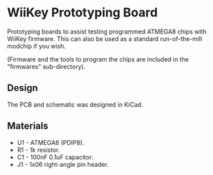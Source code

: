 
# WiiKey Prototyping Board

Prototyping boards to assist testing programmed ATMEGA8 chips with WiiKey firmware. This can also be used as a standard run-of-the-mill modchip if you wish.

(Firmware and the tools to program the chips are included in the "firmwares" sub-directory).

## Design

The PCB and schematic was designed in KiCad.

## Materials

  * U1 - ATMEGA8 (PDIP8).
  * R1 - 1k resistor.
  * C1 - 100nF 0.1uF capacitor.
  * J1 - 1x06 right-angle pin header.
